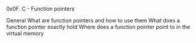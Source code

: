 0x0F. C - Function pointers

General
What are function pointers and how to use them
What does a function pointer exactly hold
Where does a function pointer point to in the virtual memory
